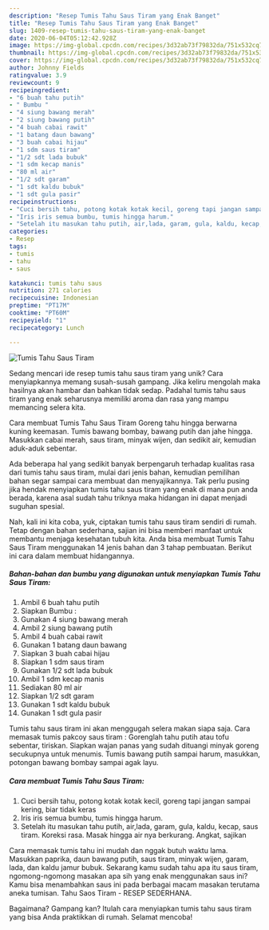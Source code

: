 ```yaml
---
description: "Resep Tumis Tahu Saus Tiram yang Enak Banget"
title: "Resep Tumis Tahu Saus Tiram yang Enak Banget"
slug: 1409-resep-tumis-tahu-saus-tiram-yang-enak-banget
date: 2020-06-04T05:12:42.928Z
image: https://img-global.cpcdn.com/recipes/3d32ab73f79832da/751x532cq70/tumis-tahu-saus-tiram-foto-resep-utama.jpg
thumbnail: https://img-global.cpcdn.com/recipes/3d32ab73f79832da/751x532cq70/tumis-tahu-saus-tiram-foto-resep-utama.jpg
cover: https://img-global.cpcdn.com/recipes/3d32ab73f79832da/751x532cq70/tumis-tahu-saus-tiram-foto-resep-utama.jpg
author: Johnny Fields
ratingvalue: 3.9
reviewcount: 9
recipeingredient:
- "6 buah tahu putih"
- " Bumbu "
- "4 siung bawang merah"
- "2 siung bawang putih"
- "4 buah cabai rawit"
- "1 batang daun bawang"
- "3 buah cabai hijau"
- "1 sdm saus tiram"
- "1/2 sdt lada bubuk"
- "1 sdm kecap manis"
- "80 ml air"
- "1/2 sdt garam"
- "1 sdt kaldu bubuk"
- "1 sdt gula pasir"
recipeinstructions:
- "Cuci bersih tahu, potong kotak kotak kecil, goreng tapi jangan sampai kering, biar tidak keras"
- "Iris iris semua bumbu, tumis hingga harum."
- "Setelah itu masukan tahu putih, air,lada, garam, gula, kaldu, kecap, saus tiram. Koreksi rasa. Masak hingga air nya berkurang. Angkat, sajikan"
categories:
- Resep
tags:
- tumis
- tahu
- saus

katakunci: tumis tahu saus 
nutrition: 271 calories
recipecuisine: Indonesian
preptime: "PT17M"
cooktime: "PT60M"
recipeyield: "1"
recipecategory: Lunch

---
```



![Tumis Tahu Saus Tiram](https://img-global.cpcdn.com/recipes/3d32ab73f79832da/751x532cq70/tumis-tahu-saus-tiram-foto-resep-utama.jpg)

Sedang mencari ide resep tumis tahu saus tiram yang unik? Cara menyiapkannya memang susah-susah gampang. Jika keliru mengolah maka hasilnya akan hambar dan bahkan tidak sedap. Padahal tumis tahu saus tiram yang enak seharusnya memiliki aroma dan rasa yang mampu memancing selera kita.

Cara membuat Tumis Tahu Saus Tiram Goreng tahu hingga berwarna kuning keemasan. Tumis bawang bombay, bawang putih dan jahe hingga. Masukkan cabai merah, saus tiram, minyak wijen, dan sedikit air, kemudian aduk-aduk sebentar.

Ada beberapa hal yang sedikit banyak berpengaruh terhadap kualitas rasa dari tumis tahu saus tiram, mulai dari jenis bahan, kemudian pemilihan bahan segar sampai cara membuat dan menyajikannya. Tak perlu pusing jika hendak menyiapkan tumis tahu saus tiram yang enak di mana pun anda berada, karena asal sudah tahu triknya maka hidangan ini dapat menjadi suguhan spesial.


Nah, kali ini kita coba, yuk, ciptakan tumis tahu saus tiram sendiri di rumah. Tetap dengan bahan sederhana, sajian ini bisa memberi manfaat untuk membantu menjaga kesehatan tubuh kita. Anda bisa membuat Tumis Tahu Saus Tiram menggunakan 14 jenis bahan dan 3 tahap pembuatan. Berikut ini cara dalam membuat hidangannya.

<!--inarticleads1-->

##### Bahan-bahan dan bumbu yang digunakan untuk menyiapkan Tumis Tahu Saus Tiram:

1. Ambil 6 buah tahu putih
1. Siapkan  Bumbu :
1. Gunakan 4 siung bawang merah
1. Ambil 2 siung bawang putih
1. Ambil 4 buah cabai rawit
1. Gunakan 1 batang daun bawang
1. Siapkan 3 buah cabai hijau
1. Siapkan 1 sdm saus tiram
1. Gunakan 1/2 sdt lada bubuk
1. Ambil 1 sdm kecap manis
1. Sediakan 80 ml air
1. Siapkan 1/2 sdt garam
1. Gunakan 1 sdt kaldu bubuk
1. Gunakan 1 sdt gula pasir


Tumis tahu saus tiram ini akan menggugah selera makan siapa saja. Cara memasak tumis pakcoy saus tiram : Gorenglah tahu putih atau tofu sebentar, tiriskan. Siapkan wajan panas yang sudah dituangi minyak goreng secukupnya untuk menumis. Tumis bawang putih sampai harum, masukkan, potongan bawang bombay sampai agak layu. 

<!--inarticleads2-->

##### Cara membuat Tumis Tahu Saus Tiram:

1. Cuci bersih tahu, potong kotak kotak kecil, goreng tapi jangan sampai kering, biar tidak keras
1. Iris iris semua bumbu, tumis hingga harum.
1. Setelah itu masukan tahu putih, air,lada, garam, gula, kaldu, kecap, saus tiram. Koreksi rasa. Masak hingga air nya berkurang. Angkat, sajikan


Cara memasak tumis tahu ini mudah dan nggak butuh waktu lama. Masukkan paprika, daun bawang putih, saus tiram, minyak wijen, garam, lada, dan kaldu jamur bubuk. Sekarang kamu sudah tahu apa itu saus tiram, ngomong-ngomong masakan apa sih yang enak menggunakan saus ini? Kamu bisa menambahkan saus ini pada berbagai macam masakan terutama aneka tumisan. Tahu Saos Tiram - RESEP SEDERHANA. 

Bagaimana? Gampang kan? Itulah cara menyiapkan tumis tahu saus tiram yang bisa Anda praktikkan di rumah. Selamat mencoba!
